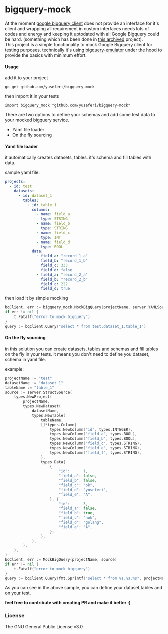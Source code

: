 # bigquery-mock
At the moment [google bigquery client](cloud.google.com/go/bigquery) does not provide an interface for it's client and wrapping all requirement in custom interfaces needs lots of codes and energy and keeping it uptodated with all Google Bigquery could be hard. (something which has been done in [this archived](https://github.com/googleapis/google-cloud-go-testing) project).   
This project is a simple functionality to mock Google Bigquery client for testing purposes. technically it's using [bigquery-emulator](https://github.com/goccy/bigquery-emulator) under the hood to provide the basics with minimum effort.

#### Usage
add it to your project

`go get github.com/yuseferi/bigquery-mock`

then import it in your tests

`import bigquery_mock "github.com/yuseferi/bigquery-mock"`

There are two options to define your schemas and add some test data to your mocked bigquery service.
- Yaml file loader
- On the fly sourcing

#### Yaml file loader
it automatically creates datasets, tables. it's schema and fill tables with data.

sample yaml file: 
```yaml
projects:
  - id: test
    datasets:
      - id: dataset_1
        tables:
          - id: table_1
            columns:
              - name: field_a
                type: STRING
              - name: field_b
                type: STRING
              - name: field_c
                type: INT
              - name: field_d
                type: BOOL
            data:
              - field_a: "record_1_a"
                field_b: "record_1_b"
                field_c: 333
                field_d: false
              - field_a: "record_2_a"
                field_b: "record_2_b"
                field_c: 222
                field_d: true


```
then load it by simple mocking
```go
bqClient, err := bigquery_mock.MockBigQuery(projectName, server.YAMLSource(filepath.Join("testdata", "sample_bigquery_fixture.yaml")))
if err != nil {
    t.Fatalf("error to mock bigquery")
}
query := bqClient.Query("select * from test.dataset_1.table_1")
```


#### On the fly sourcing
in this solution you can create datasets, tables and schemas and fill tables on the fly in your tests. it means you don't need to define you dataset, schema in yaml file.

example: 

```go
projectName := "test"
datasetName := "dataset_1"
tableName := "table_1"
source := server.StructSource(
    types.NewProject(
        projectName,
        types.NewDataset(
            datasetName,
            types.NewTable(
                tableName,
                []*types.Column{
                    types.NewColumn("id", types.INTEGER),
                    types.NewColumn("field_a", types.BOOL),
                    types.NewColumn("field_b", types.BOOL),
                    types.NewColumn("field_c", types.STRING),
                    types.NewColumn("field_e", types.STRING),
                    types.NewColumn("field_f", types.STRING),
                },
                types.Data{
                    {
                        "id":      1,
                        "field_a": false,
                        "field_b": false,
                        "field_c": "ok",
                        "field_d": "yuseferi",
                        "field_e": "A",
                    }, {
                        "id":      3,
                        "field_a": false,
                        "field_b": true,
                        "field_c": "nok",
                        "field_d": "golang",
                        "field_e": "A",
                    },
                },
            ),
        ),
    ),
)
bqClient, err := MockBigQuery(projectName, source)
if err != nil {
    t.Fatalf("error to mock bigquery")
}
query := bqClient.Query(fmt.Sprintf("select * from %s.%s.%s", projectName, datasetName, tableName))
```
As you can see in the above sample, you can define your dataset,tables and on your test.


**feel free to contribute with creating PR and make it better :)** 

### License
The GNU General Public License v3.0
